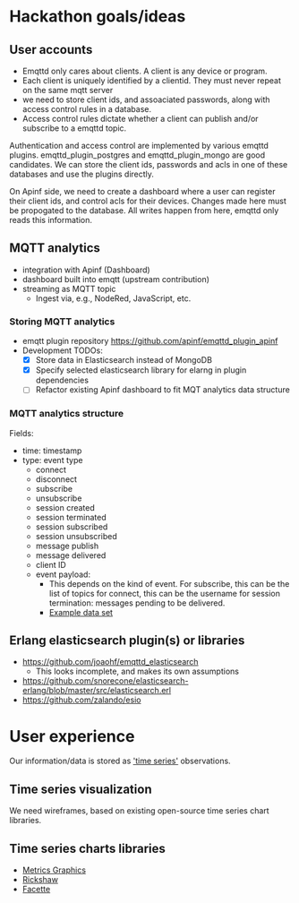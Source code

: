 # Hackathon goals/ideas

## User accounts
 - Emqttd only cares about clients. A client is any device or program.
 - Each client is uniquely identified by a clientid. They must never repeat on the same mqtt server
 - we need to store client ids, and assoaciated passwords, along with access control rules in a database.
 - Access control rules dictate whether a client can publish and/or subscribe to a emqttd topic.

 Authentication and access control are implemented by various emqttd plugins. emqttd_plugin_postgres and emqttd_plugin_mongo are good candidates.
 We can store the client ids, passwords and acls in one of these databases and use the plugins directly.

 On Apinf side, we need to create a dashboard where a user can register their client ids, and control acls for their devices.
 Changes made here must be propogated to the database. All writes happen from here, emqttd only reads this information.

## MQTT analytics
- integration with Apinf (Dashboard)
- dashboard built into emqtt (upstream contribution)
- streaming as MQTT topic
  - Ingest via, e.g., NodeRed, JavaScript, etc.

### Storing MQTT analytics
  - emqtt plugin repository https://github.com/apinf/emqttd_plugin_apinf
  - Development TODOs:
    - [x] Store data in Elasticsearch instead of MongoDB
    - [x] Specify selected elasticsearch library for elarng in plugin dependencies
    - [ ] Refactor existing Apinf dashboard to fit MQT analytics data structure

###  MQTT analytics structure
Fields:
- time: timestamp
- type: event type
  - connect
  - disconnect
  - subscribe
  - unsubscribe
  - session created
  - session terminated
  - session subscribed
  - session unsubscribed
  - message publish
  - message delivered
  - client ID
  - event payload:
    - This depends on the kind of event. For subscribe, this can be the list of topics
  for connect, this can be the username
  for session termination: messages pending to be delivered.
    - [Example data set](https://gist.github.com/frenchbread/d20fc93906c2d4d6f66857e99d5e6f4d)

## Erlang elasticsearch plugin(s) or libraries
- https://github.com/joaohf/emqttd_elasticsearch
  - This looks incomplete, and makes its own assumptions
- https://github.com/snorecone/elasticsearch-erlang/blob/master/src/elasticsearch.erl
- https://github.com/zalando/esio

# User experience
Our information/data is stored as ['time series'](https://en.wikipedia.org/wiki/Time_series) observations.

## Time series visualization
We need wireframes, based on existing open-source time series chart libraries.

## Time series charts libraries
- [Metrics Graphics](http://metricsgraphicsjs.org/)
- [Rickshaw](http://code.shutterstock.com/rickshaw/)
- [Facette](https://facette.io/)
